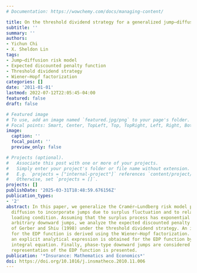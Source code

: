 ```yaml
---
# Documentation: https://wowchemy.com/docs/managing-content/

title: On the threshold dividend strategy for a generalized jump–diffusion risk model
subtitle: ''
summary: ''
authors:
- Yichun Chi
- X. Sheldon Lin
tags:
- Jump–diffusion risk model
- Expected discounted penalty function
- Threshold dividend strategy
- Wiener–Hopf factorization
categories: []
date: '2011-01-01'
lastmod: 2022-07-12T22:05:45-04:00
featured: false
draft: false

# Featured image
# To use, add an image named `featured.jpg/png` to your page's folder.
# Focal points: Smart, Center, TopLeft, Top, TopRight, Left, Right, BottomLeft, Bottom, BottomRight.
image:
  caption: ''
  focal_point: ''
  preview_only: false

# Projects (optional).
#   Associate this post with one or more of your projects.
#   Simply enter your project's folder or file name without extension.
#   E.g. `projects = ["internal-project"]` references `content/project/deep-learning/index.md`.
#   Otherwise, set `projects = []`.
projects: []
publishDate: '2025-03-31T18:48:59.676156Z'
publication_types:
- '2'
abstract: In this paper, we generalize the Cramér–Lundberg risk model perturbed by
  diffusion to incorporate jumps due to surplus fluctuation and to relax the positive
  loading condition. Assuming that the surplus process has exponential upward and
  arbitrary downward jumps, we analyze the expected discounted penalty (EDP) function
  of Gerber and Shiu (1998) under the threshold dividend strategy. An integral equation
  for the EDP function is derived using the Wiener–Hopf factorization. As a result,
  an explicit analytical expression is obtained for the EDP function by solving the
  integral equation. Finally, phase-type downward jumps are considered and a matrix
  representation of the EDP function is presented.
publication: '*Insurance: Mathematics and Economics*'
doi: https://doi.org/10.1016/j.insmatheco.2010.11.006
---
```

